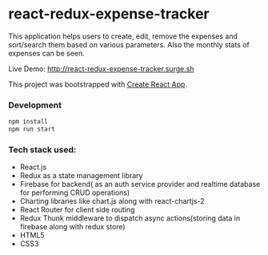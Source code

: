 # react-redux-expense-tracker
This application helps users to create, edit, remove the expenses and sort/search them based on various parameters. 
Also the monthly stats of expenses can be seen.

Live Demo: http://react-redux-expense-tracker.surge.sh

This project was bootstrapped with [Create React App](https://github.com/facebookincubator/create-react-app).

### Development
```bash
npm install
npm run start
```

### Tech stack used:
- React.js
- Redux as a state management library
- Firebase for backend( as  an auth service provider and realtime database for performing CRUD operations)
- Charting libraries like chart.js along with react-chartjs-2
- React Router for client side routing
- Redux Thunk middleware to dispatch async actions(storing data in firebase along with redux store)
- HTML5 
- CSS3


